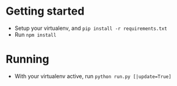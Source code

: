 # Getting started

- Setup your virtualenv, and ```pip install -r requirements.txt```
- Run ```npm install```

# Running

- With your virtualenv active, run ```python run.py [|update=True]```



